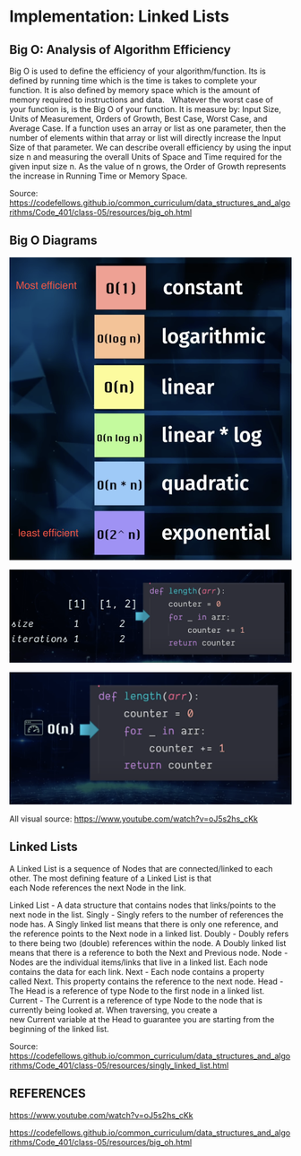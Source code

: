 # Implementation: Linked Lists

## Big O: Analysis of Algorithm Efficiency

Big O is used to define the efficiency of your algorithm/function.
Its is defined by running time which is the time is takes to complete your function.
It is also defined by memory space which is the amount of memory required to instructions and data.  
Whatever the worst case of your function is, is the Big O of your function.
It is measure by: Input Size, Units of Measurement, Orders of Growth, Best Case, Worst Case, and Average Case.
If a function uses an array or list as one parameter, then the number of elements within that array or list will directly increase the Input Size of that parameter.
We can describe overall efficiency by using the input size n and measuring the overall Units of Space and Time required for the given input size n. As the value of n grows, the Order of Growth represents the increase in Running Time or Memory Space.

Source: <https://codefellows.github.io/common_curriculum/data_structures_and_algorithms/Code_401/class-05/resources/big_oh.html>

## Big O Diagrams

![Big O Diagram 1](images/bigOdiagram1.png)

![Big O Diagram 2](images/bigOdiagram2.png)

![Big O Diagram 3](images/bigOdiagram3.png)

All visual source: <https://www.youtube.com/watch?v=oJ5s2hs_cKk>

## Linked Lists

A Linked List is a sequence of Nodes that are connected/linked to each other. The most defining feature of a Linked List is that each Node references the next Node in the link.

Linked List - A data structure that contains nodes that links/points to the next node in the list.
Singly - Singly refers to the number of references the node has. A Singly linked list means that there is only one reference, and the reference points to the Next node in a linked list.
Doubly - Doubly refers to there being two (double) references within the node. A Doubly linked list means that there is a reference to both the Next and Previous node.
Node - Nodes are the individual items/links that live in a linked list. Each node contains the data for each link.
Next - Each node contains a property called Next. This property contains the reference to the next node.
Head - The Head is a reference of type Node to the first node in a linked list.
Current - The Current is a reference of type Node to the node that is currently being looked at. When traversing, you create a new Current variable at the Head to guarantee you are starting from the beginning of the linked list.

Source: <https://codefellows.github.io/common_curriculum/data_structures_and_algorithms/Code_401/class-05/resources/singly_linked_list.html>

## REFERENCES

<https://www.youtube.com/watch?v=oJ5s2hs_cKk>

<https://codefellows.github.io/common_curriculum/data_structures_and_algorithms/Code_401/class-05/resources/big_oh.html>
